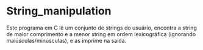 # String_manipulation
Este programa em C lê um conjunto de strings do usuário, encontra a string de maior comprimento e a menor string em ordem lexicográfica (ignorando maiúsculas/minúsculas), e as imprime na saída.
